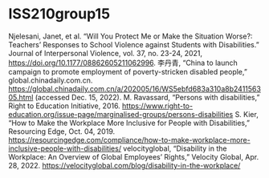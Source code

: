 # ISS210group15
Njelesani, Janet, et al. “Will You Protect Me or Make the Situation Worse?: Teachers’ Responses to School Violence against Students with Disabilities.” Journal of Interpersonal Violence, vol. 37, no. 23-24, 2021, https://doi.org/10.1177/08862605211062996. 
李丹青, “China to launch campaign to promote employment of poverty-stricken disabled people,” global.chinadaily.com.cn. https://global.chinadaily.com.cn/a/202005/16/WS5ebfd683a310a8b241156305.html (accessed Dec. 15, 2022).
M. Ravassard, “Persons with disabilities,” Right to Education Initiative, 2016. https://www.right-to-education.org/issue-page/marginalised-groups/persons-disabilities
S. Kier, “How to Make the Workplace More Inclusive for People with Disabilities,” Resourcing Edge, Oct. 04, 2019. https://resourcingedge.com/compliance/how-to-make-workplace-more-inclusive-people-with-disabilities/
velocityglobal, “Disability in the Workplace: An Overview of Global Employees’ Rights,” Velocity Global, Apr. 28, 2022. https://velocityglobal.com/blog/disability-in-the-workplace/
